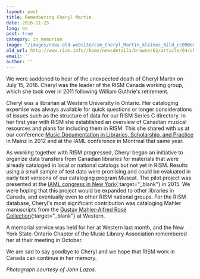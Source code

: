 ```yaml
---
layout: post
title: Remembering Cheryl Martin
date: 2016-11-23
lang: en
post: true
category: in_memoriam
image: "/images/news-old-website/csm_Cheryl_Martin_kleines_Bild_cc090deb95.jpg"
old_url: http://www.rism.info//home/newsdetails/browse/62/article/64/cheryl-martin-in-memoriam.html
email: ''
author: ''
---
```


We were saddened to hear of the unexpected death of Cheryl Martin on July 15, 2016. Cheryl was the leader of the RISM Canada working group, which she took over in 2011 following William Guthrie's retirement.

Cheryl was a librarian at Western University in Ontario. Her cataloging expertise was always available for quick questions or longer considerations of issues such as the structure of data for our RISM Series C directory. In her first year with RISM she established an overview of Canadian musical resources and plans for including them in RISM. This she shared with us at our conference [Music Documentation in Libraries, Scholarship, and Practice](/publications/music-documentation-2012.html) in Mainz in 2012 and at the IAML conference in Montreal that same year.

As working together with RISM progressed, Cheryl began an initiative to organize data transfers from Canadian libraries for materials that were already cataloged in local or national catalogs but not yet in RISM. Results using a small sample of test data were promising and could be evaluated in early test versions of our cataloging program Muscat. The pilot project was presented at the [IAML congress in New York](http://www.iaml.info/congresses/2015-iamlims-new-york){:target="_blank"} in 2015. We were hoping that this project would be expanded to other libraries in Canada, and eventually even to other RISM national groups. For the RISM database, Cheryl's most significant contribution was cataloging Mahler manuscripts from the [Gustav Mahler-Alfred Rosé Collection](/library_stocks/2016/01/11/rism-modern-monday-music-manuscripts-in-the-gustav.html){:target="_blank"} at Western.

A memorial service was held for her at Western last month, and the New York State-Ontario Chapter of the Music Library Association remembered her at their meeting in October.

We are sad to say goodbye to Cheryl and we hope that RISM work in Canada can continue in her memory.

_Photograph courtesy of John Lazos._

